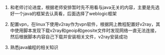 1. 和老师讨论进度，根据老师安排暂时先不用看与java无关的内容，主要是先选好一个java的框架去认真看，后面选择了weblogic框架

2. 配置vpn，在linux下使用v2ray作为vpn软件，根据网上教程配置好v2ray，其中使用脚本发现下载v2ray和geoip和geosite文件时发现网络一直无法连接，然后根据脚本内容自己下载并安装相关文件，v2ray安装成功

3. 熟悉java编程的相关知识
